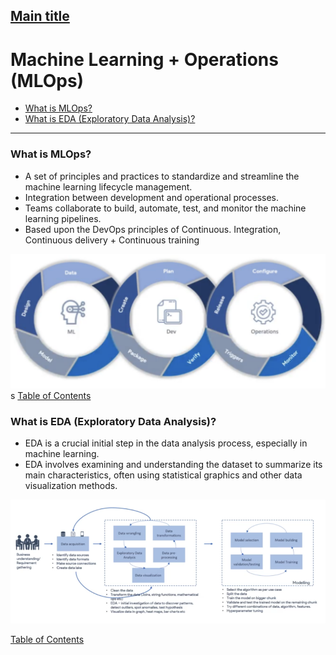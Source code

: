 ## [Main title](/README.md)



# Machine Learning + Operations (MLOps)
+ [What is MLOps?](#what-is-mlops)
+ [What is EDA (Exploratory Data Analysis)?](#what-is-eda-exploratory-data-analysis)



----
### What is MLOps?
- A set of principles and practices to standardize and streamline the machine learning lifecycle management.
- Integration between development and operational processes.
- Teams collaborate to build, automate, test, and monitor the machine learning pipelines.
- Based upon the DevOps principles of Continuous. Integration, Continuous delivery + Continuous training

![Alt text](./images/What%20is%20MLOps.png)
s
[Table of Contents](#machine-learning--operations-mlops)


### What is EDA (Exploratory Data Analysis)?
- EDA is a crucial initial step in the data analysis process, especially in machine learning. 
- EDA involves examining and understanding the dataset to summarize its main characteristics, often using statistical graphics and other data visualization methods.

![Alt text](./images/What%20is%20EDA%20(Exploratory%20Data%20Analysis).png)

[Table of Contents](#machine-learning--operations-mlops)
